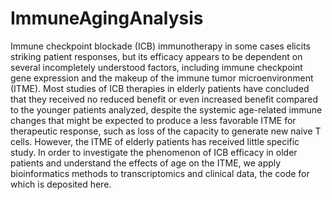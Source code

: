 # ImmuneAgingAnalysis

Immune checkpoint blockade (ICB) immunotherapy in some cases elicits striking patient responses, but its efficacy appears to be dependent on several incompletely understood factors, including immune checkpoint gene expression and the makeup of the immune tumor microenvironment (ITME). Most studies of ICB therapies in elderly patients have concluded that they received no reduced benefit or even increased benefit compared to the younger patients analyzed, despite the systemic age-related immune changes that might be expected to produce a less favorable ITME for therapeutic response, such as loss of the capacity to generate new naive T cells. However, the ITME of elderly patients has received little specific study. In order to investigate the phenomenon of ICB efficacy in older patients and understand the effects of age on the ITME, we apply bioinformatics methods to transcriptomics and clinical data, the code for which is deposited here.
